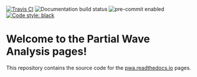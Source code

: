 [![Travis CI](https://travis-ci.com/ComPWA/PWA-pages.svg?branch=master)](https://travis-ci.com/ComPWA/PWA-pages)
![Documentation build status](https://readthedocs.org/projects/pwa/badge/?version=latest)
![pre-commit enabled](https://img.shields.io/badge/pre--commit-enabled-brightgreen?logo=pre-commit&logoColor=white)
[![Code style: black](https://img.shields.io/badge/code%20style-black-000000.svg)](https://github.com/psf/black)

# Welcome to the Partial Wave Analysis pages!

This repository contains the source code for the
[pwa.readthedocs.io](https://pwa.readthedocs.io/) pages.
